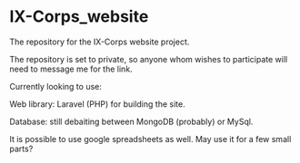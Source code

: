 # IX-Corps_website

The repository for the IX-Corps website project.

The repository is set to private, so anyone whom wishes to participate will need to message me for the link.


Currently looking to use:

Web library: Laravel (PHP) for building the site.

Database: still debaiting between MongoDB (probably) or MySql.

It is possible to use google spreadsheets as well. May use it for a few small parts?
